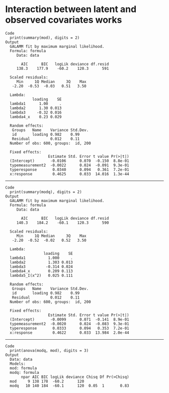 # Interaction between latent and observed covariates works

    Code
      print(summary(mod), digits = 2)
    Output
      GALAMM fit by maximum marginal likelihood.
      Formula: formula
         Data: data
      
           AIC      BIC   logLik deviance df.resid 
         138.3    177.9    -60.2    120.3      591 
      
      Scaled residuals: 
         Min     1Q Median     3Q    Max 
       -2.20  -0.53  -0.03   0.51   3.50 
      
      Lambda:
                loading    SE
      lambda1      1.00     .
      lambda2      1.30 0.013
      lambda3     -0.32 0.016
      lambda4_x    0.23 0.029
      
      Random effects:
       Groups   Name    Variance Std.Dev.
       id       loading 0.982    0.99    
       Residual         0.012    0.11    
      Number of obs: 600, groups:  id, 200
      
      Fixed effects:
                       Estimate Std. Error t value Pr(>|t|)
      (Intercept)       -0.0106      0.070  -0.150  8.8e-01
      typemeasurement2  -0.0022      0.024  -0.091  9.3e-01
      typeresponse       0.0340      0.094   0.361  7.2e-01
      x:response         0.4625      0.033  14.016  1.3e-44
      
      

---

    Code
      print(summary(modq), digits = 2)
    Output
      GALAMM fit by maximum marginal likelihood.
      Formula: formula
         Data: data
      
           AIC      BIC   logLik deviance df.resid 
         140.3    184.2    -60.1    120.3      590 
      
      Scaled residuals: 
         Min     1Q Median     3Q    Max 
       -2.20  -0.52  -0.02   0.52   3.50 
      
      Lambda:
                     loading    SE
      lambda1          1.000     .
      lambda2          1.303 0.013
      lambda3         -0.314 0.024
      lambda4_x        0.209 0.113
      lambda5_I(x^2)   0.025 0.111
      
      Random effects:
       Groups   Name    Variance Std.Dev.
       id       loading 0.982    0.99    
       Residual         0.012    0.11    
      Number of obs: 600, groups:  id, 200
      
      Fixed effects:
                       Estimate Std. Error t value Pr(>|t|)
      (Intercept)       -0.0099      0.071  -0.141  8.9e-01
      typemeasurement2  -0.0020      0.024  -0.083  9.3e-01
      typeresponse       0.0333      0.094   0.353  7.2e-01
      x:response         0.4622      0.033  13.984  2.0e-44
      
      

---

    Code
      print(anova(modq, mod), digits = 3)
    Output
      Data: data
      Models:
      mod: formula
      modq: formula
           npar AIC BIC logLik deviance Chisq Df Pr(>Chisq)
      mod     9 138 178  -60.2      120                    
      modq   10 140 184  -60.1      120  0.05  1       0.83

